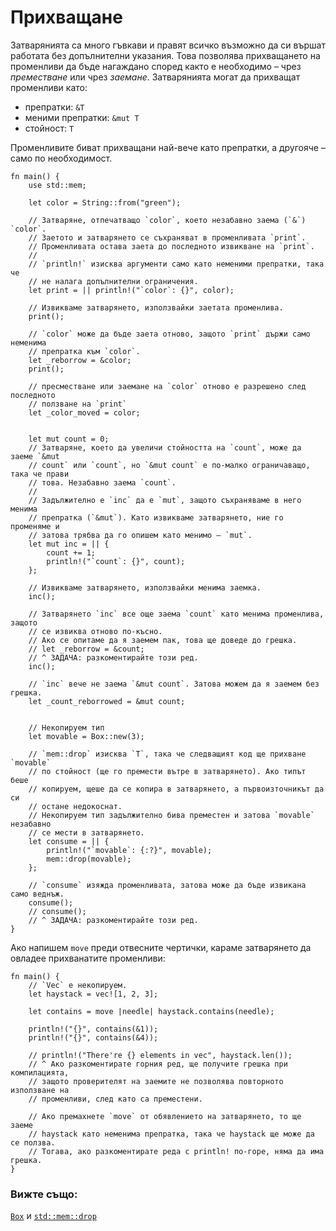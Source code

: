 # Прихващане

Затварянията са много гъвкави и правят всичко възможно да си вършат работата
без допълнителни указания. Това позволява прихващането на променливи да бъде
нагаждано според както е необходимо – чрез *преместване* или чрез *заемане*.
Затварянията могат да прихващат променливи като:

* препратки: `&T`
* меними препратки: `&mut T`
* стойност: `T`

Променливите биват прихващани най-вече като препратки, а другояче – само
по необходимост.

```rust,editable
fn main() {
    use std::mem;
    
    let color = String::from("green");

    // Затваряне, отпечатващо `color`, което незабавно заема (`&`) `color`.
    // Заетото и затварянето се съхраняват в променливата `print`.
    // Променливата остава заета до последното извикване на `print`. 
    //
    // `println!` изисква аргументи само като неменими препратки, така че
    // не налага допълнителни ограничения.
    let print = || println!("`color`: {}", color);

    // Извикваме затварянето, използвайки заетата променлива.
    print();

    // `color` може да бъде заета отново, защото `print` държи само неменима
    // препратка към `color`. 
    let _reborrow = &color;
    print();

    // пресместване или заемане на `color` отново е разрешено след последното
    // ползване на `print`
    let _color_moved = color;


    let mut count = 0;
    // Затваряне, което да увеличи стойността на `count`, може да заеме `&mut
    // count` или `count`, но `&mut count` е по-малко ограничаващо, така че прави
    // това. Незабавно заема `count`.
    //
    // Задължително е `inc` да е `mut`, защото съхраняваме в него менима
    // препратка (`&mut`). Като извикваме затварянето, ние го променяме и
    // затова трябва да го опишем като менимо – `mut`.
    let mut inc = || {
        count += 1;
        println!("`count`: {}", count);
    };

    // Извикваме затварянето, използвайки менима заемка.
    inc();

    // Затварянето `inc` все още заема `count` като менима променлива, защото
    // се извиква отново по-късно.
    // Ако се опитаме да я заемем пак, това ще доведе до грешка.
    // let _reborrow = &count; 
    // ^ ЗАДАЧА: разкоментирайте този ред.
    inc();

    // `inc` вече не заема `&mut count`. Затова можем да я заемем без грешка.
    let _count_reborrowed = &mut count; 

    
    // Некопируем тип
    let movable = Box::new(3);

    // `mem::drop` изисква `T`, така че следващият код ще прихване `movable`
    // по стойност (ще го премести вътре в затварянето). Ако типът беше
    // копируем, щеше да се копира в затварянето, а първоизточникът да си
    // остане недокоснат.
    // Некопируем тип задължително бива преместен и затова `movable` незабавно
    // се мести в затварянето.
    let consume = || {
        println!("`movable`: {:?}", movable);
        mem::drop(movable);
    };

    // `consume` изяжда променливата, затова може да бъде извикана само веднъж.
    consume();
    // consume();
    // ^ ЗАДАЧА: разкоментирайте този ред.
}
```

Ако напишем `move` преди отвесните чертички, караме затварянето да овладее
прихванатите променливи:

```rust,editable
fn main() {
    // `Vec` е некопируем.
    let haystack = vec![1, 2, 3];

    let contains = move |needle| haystack.contains(needle);

    println!("{}", contains(&1));
    println!("{}", contains(&4));

    // println!("There're {} elements in vec", haystack.len());
    // ^ Ако разкоментирате горния ред, ще получите грешка при компилацията,
    // защото проверителят на заемите не позволява повторното използване на
    // променливи, след като са преместени.
    
    // Ако премахнете `move` от обявлението на затварянето, то ще заеме
    // haystack като неменима препратка, така че haystack ще може да се ползва.
    // Тогава, ако разкоментирате реда с println! по-горе, няма да има грешка.
}
```

### Вижте също:

[`Box`][box] и [`std::mem::drop`][drop]

[box]: ../../std/box.md
[drop]: https://doc.rust-lang.org/std/mem/fn.drop.html
